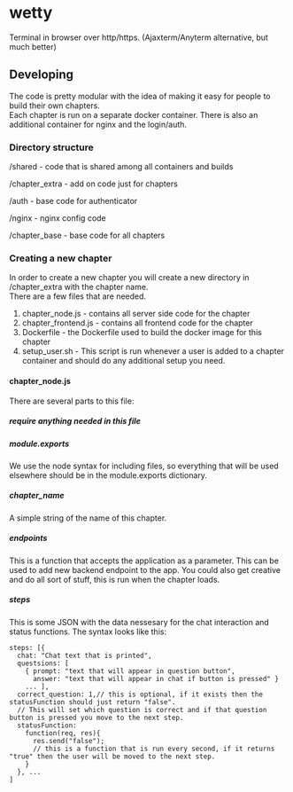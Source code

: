 # wetty
Terminal in browser over http/https. (Ajaxterm/Anyterm alternative, but much better)

## Developing

The code is pretty modular with the idea of making it easy for people to build their own chapters.  
Each chapter is run on a separate docker container.  There is also an additional container for nginx and the login/auth.

### Directory structure
/shared - code that is shared among all containers and builds
 
/chapter_extra - add on code just for chapters
 
/auth - base code for authenticator
 
/nginx - nginx config code
 
/chapter_base - base code for all chapters


### Creating a new chapter

In order to create a new chapter you will create a new directory in /chapter_extra with the chapter name.  
There are a few files that are needed.
1. chapter_node.js - contains all server side code for the chapter
2. chapter_frontend.js - contains all frontend code for the chapter
3. Dockerfile - the Dockerfile used to build the docker image for this chapter
4. setup_user.sh - This script is run whenever a user is added to a chapter container and should 
do any additional setup you need.

#### chapter_node.js
There are several parts to this file:
##### require anything needed in this file
##### module.exports
We use the node syntax for including files, so everything that will be used elsewhere should be in the module.exports 
dictionary.
##### chapter_name
A simple string of the name of this chapter.
##### endpoints
This is a function that accepts the application as a parameter.
This can be used to add new backend endpoint to the app.  You could also get creative and do all sort of stuff,
this is run when the chapter loads.
##### steps
This is some JSON with the data nessesary for the chat interaction and status functions.  The syntax looks like this:
```
steps: [{
  chat: "Chat text that is printed",
  questsions: [
    { prompt: "text that will appear in question button",
      answer: "text that will appear in chat if button is pressed" }
    ... ],
  correct_question: 1,// this is optional, if it exists then the statusFunction should just return "false". 
  // This will set which question is correct and if that question button is pressed you move to the next step.
  statusFunction: 
    function(req, res){
      res.send("false");
      // this is a function that is run every second, if it returns "true" then the user will be moved to the next step.
    }
  }, ...
]
```
    
